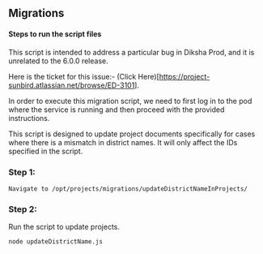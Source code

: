 ## Migrations

#### Steps to run the script files

This script is intended to address a particular bug in Diksha Prod, and it is unrelated to the 6.0.0 release.

Here is the ticket for this issue:- (Click Here)[https://project-sunbird.atlassian.net/browse/ED-3101].

In order to execute this migration script, we need to first log in to the pod where the service is running and then proceed with the provided instructions.

This script is designed to update project documents specifically for cases where there is a mismatch in district names. It will only affect the IDs specified in the script.

### Step 1:

    Navigate to /opt/projects/migrations/updateDistrictNameInProjects/

### Step 2:

Run the script to update projects.

    node updateDistrictName.js
